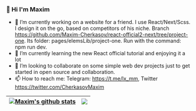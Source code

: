 ### 👋 Hi I'm Maxim

- 🔭 I’m currently working on a website for a friend. I use React/Next/Scss. I design it on the go, based on competitors of his niche. Branch https://github.com/Maxim-Cherkasov/react-official2-next/tree/project-one. Its folder: pages/elemsLib/project-one. Run with the command: npm run dev.
- 🌱 I’m currently learning the new React official tutorial and enjoying it a lot
- 👯 I’m looking to collaborate on some simple web dev projects just to get started in open source and collaboration.
- 📫 How to reach me: Telegram: https://t.me/lx_mm, Twitter https://twitter.com/CherkasovMaxim


| <a href="https://github.com/Maxim-Cherkasov/github-readme-stats"><img align="center" src="https://github-readme-stats.vercel.app/api?username=Maxim-Cherkasov&show_icons=true&include_all_commits=true&theme=buefy&hide_border=true" alt="Maxim's github stats" /></a> | <a href="https://github.com/Maxim-Cherkasov/github-readme-stats"><img align="center" src="https://github-readme-stats.vercel.app/api/top-langs/?username=Maxim-Cherkasov&layout=compact&theme=buefy&hide_border=true&hide=PHP" /></a> |
| ------------- | ------------- |
